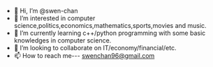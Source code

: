 - 👋 Hi, I’m @swen-chan
- 👀 I’m interested in computer science,politics,economics,mathematics,sports,movies and music.
- 🌱 I’m currently learning c++/python programming with some basic knowledges in computer science.
- 💞️ I’m looking to collaborate on IT/economy/financial/etc.
- 📫 How to reach me---  swenchan96@gmail.com

